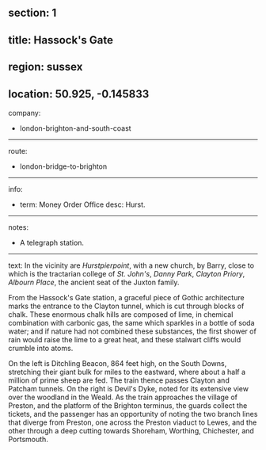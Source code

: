 section: 1
----
title: Hassock's Gate
----
region: sussex
----
location: 50.925, -0.145833
----
company:
- london-brighton-and-south-coast
----
route:
- london-bridge-to-brighton
----
info:
- term: Money Order Office
  desc: Hurst.
----
notes:
- A telegraph station.
----
text: In the vicinity are *Hurstpierpoint*, with a new church, by Barry, close to which is the tractarian college of *St. John's*, *Danny Park*, *Clayton Priory*, *Albourn Place*, the ancient seat of the Juxton family.

From the Hassock's Gate station, a graceful piece of Gothic architecture marks the entrance to the Clayton tunnel, which is cut through blocks of chalk. These enormous chalk hills are composed of lime, in chemical combination with carbonic gas, the same which sparkles in a bottle of soda water; and if nature had not combined these substances, the first shower of rain would raise the lime to a great heat, and these stalwart cliffs would crumble into atoms.

On the left is Ditchling Beacon, 864 feet high, on the South Downs, stretching their giant bulk for miles to the eastward, where about a half a million of prime sheep are fed. The train thence passes Clayton and Patcham tunnels. On the right is Devil's Dyke, noted for its extensive view over the woodland in the Weald. As the train approaches the village of Preston, and the platform of the Brighton terminus, the guards collect the tickets, and the passenger has an opportunity of noting the two branch lines that diverge from Preston, one across the Preston viaduct to Lewes, and the other through a deep cutting towards Shoreham, Worthing, Chichester, and Portsmouth.
